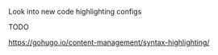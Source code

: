 Look into new code highlighting configs

TODO

https://gohugo.io/content-management/syntax-highlighting/